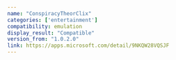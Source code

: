 ```yaml
---
name: "ConspiracyTheorClix"
categories: ['entertainment']
compatibility: emulation
display_result: "Compatible"
version_from: "1.0.2.0"
link: https://apps.microsoft.com/detail/9NKQW28VQSJF
---
```

